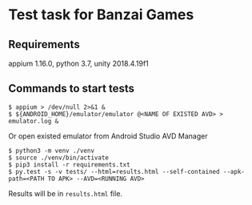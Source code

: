 # Test task for Banzai Games

## Requirements

appium 1.16.0, python 3.7, unity 2018.4.19f1

## Commands to start tests

```
$ appium > /dev/null 2>&1 &
$ ${ANDROID_HOME}/emulator/emulator @<NAME OF EXISTED AVD> > emulator.log &
```
Or open existed emulator from Android Studio AVD Manager
```
$ python3 -m venv ./venv
$ source ./venv/bin/activate
$ pip3 install -r requirements.txt
$ py.test -s -v tests/ --html=results.html --self-contained --apk-path=<PATH TO APK> --AVD=<RUNNING AVD>
```

Results will be in `results.html` file.

